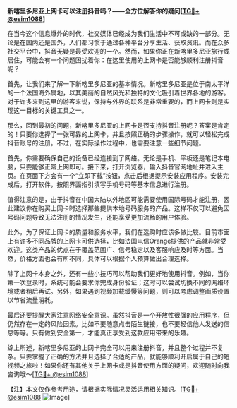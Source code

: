 **新喀里多尼亚上网卡可以注册抖音吗？——全方位解答你的疑问[[TG💪+ @esim1088](https://t.me/s/esim1088)]**

在当今这个信息爆炸的时代，社交媒体已经成为我们生活中不可或缺的一部分。无论是在国内还是国外，人们都习惯于通过各种平台分享生活、获取资讯。而在众多社交平台中，抖音无疑是最受欢迎的一个。然而，如果你正在新喀里多尼亚旅行或居住，可能会有一个问题困扰着你：在这里使用的上网卡是否能够顺利注册抖音呢？

首先，让我们来了解一下新喀里多尼亚的基本情况。新喀里多尼亚是位于南太平洋的一个法国海外属地，以其美丽的自然风光和独特的文化吸引着世界各地的游客。对于许多来到这里的游客来说，保持与外界的联系是非常重要的，而上网卡则是实现这一目标的关键工具之一。

那么，回到最初的问题，新喀里多尼亚的上网卡是否支持抖音注册呢？答案是肯定的！只要你选择了一张可靠的上网卡，并且按照正确的步骤操作，就可以轻松完成抖音账号的注册。不过，在实际操作过程中，也需要注意一些细节问题。

首先，你需要确保自己的设备已经连接到了网络。无论是手机、平板还是笔记本电脑，只要能够正常上网即可。接下来，打开浏览器，输入抖音官网地址并进入主页。在页面下方会有一个“立即下载”按钮，点击后根据提示安装应用程序。安装完成后，打开软件，按照界面指引填写手机号码等基本信息进行注册。

值得注意的是，由于抖音在中国大陆以外地区可能需要使用国际号码才能注册，因此建议你在购买上网卡时选择那些提供本地号码服务的产品。这样不仅可以避免因号码问题导致无法注册的情况发生，还能享受更加流畅的用户体验。

此外，为了保证上网卡的质量和服务水平，我们在选购时应该多做比较。目前市面上有许多不同品牌的上网卡可供选择，比如法国电信Orange提供的产品就非常受欢迎。这类产品的优点在于覆盖范围广、信号稳定以及客服响应及时等方面。当然，价格方面也会有所不同，具体可以根据个人预算做出合理选择。

除了上网卡本身之外，还有一些小技巧可以帮助我们更好地使用抖音。例如，当你第一次登录时，系统可能会要求你完成身份验证；这时可以尝试切换不同的网络环境或者稍后再试。另外，如果遇到视频加载缓慢等问题，则可以考虑调整画质设置以节省流量消耗。

最后还要提醒大家注意网络安全意识。虽然抖音是一个开放性很强的应用程序，但仍然存在一定的风险因素。比如不要随意点击陌生链接，也不要轻信他人发送的信息等等。只有做到安全第一，才能真正享受到这款应用带来的乐趣。

综上所述，新喀里多尼亚的上网卡完全可以用来注册抖音，并且整个过程并不复杂。只要掌握了正确的方法并且选择了合适的产品，就能够顺利开启属于自己的短视频之旅啦！如果你还有其他关于上网卡或是抖音使用方面的疑问，欢迎随时向我咨询哦～[[TG💪+ @esim1088](https://t.me/s/esim1088)]

【注】本文仅作参考用途，请根据实际情况灵活运用相关知识。[[TG💪+ @esim1088](https://t.me/s/esim1088) ![Image](https://i.postimg.cc/4NQfJmqS/Snipaste-2025-05-13-00-14-12.png)]